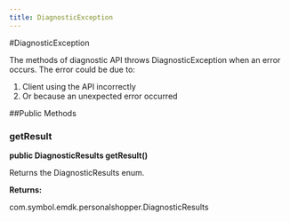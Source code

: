 ```yaml
---
title: DiagnosticException
---
```

#DiagnosticException

The methods of diagnostic API throws DiagnosticException when an error
 occurs.
The error could be due to:

1. Client using the API incorrectly
2. Or because an unexpected error occurred

##Public Methods

### getResult

**public DiagnosticResults getResult()**

Returns the DiagnosticResults enum.

**Returns:**

com.symbol.emdk.personalshopper.DiagnosticResults

